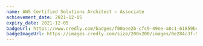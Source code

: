 ```yaml
---
name: AWS Certified Solutions Architect – Associate
achievement_date: 2021-12-05
expiry_date: 2021-12-05
badgeUrl: https://www.credly.com/badges/f00aee2b-cfc9-49ee-a8c1-61859be456bc
badgeImageUrl: https://images.credly.com/size/200x200/images/0e284c3f-5164-4b21-8660-0d84737941bc/image.png
---
```

